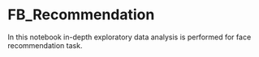 # FB_Recommendation
In this notebook in-depth exploratory data analysis is performed for face recommendation task.
